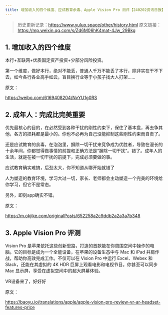 ```yaml
---
title: 增加收入的四个维度、应试教育余毒、Apple Vision Pro 测评【240202资讯日报】
---
```

> 历史更新记录：https://www.yuluo.space/other/history.html
原文链接：https://mp.weixin.qq.com/s/Zd6M06hK4mat-4Jw_29Bkg

## 1. 增加收入的四个维度

本行+互联网+优质固定资产投资+少部分风险投资。

第一个维度，做好本行，绝对不能丢，普通人千万不能丢了本行，除非实在干不下去，如今各行各业高手如云，盲目换行业等于小孩子找大人打架……

原文：

https://weibo.com/6169408204/NvYU1g0RS


## 2. 成年人：完成比完美重要

优先最核心的目的，在必然受到各种干扰的刚性约束下，保住了基本盘，再去争其他，各方的损耗都是最小的。你也不必再为自己没能抑制这些刚性约束而自责了。

还是应试教育的余毒，在泡泡里，摒除一切干扰来竞争成为优胜者，导致在漫长的十余年间，你都觉得做事情的前提和正确方法是“摒除一切干扰”。错了。成年人的生活，就是在被一切干扰的前提下，完成必须要做的事。

应试教育确实难搞，后劲太大，你不知道从哪开始就错了

人为塑造的教育环境，学习大过一切，家长、老师都会主动塑造一个完美的环境给你学习，但它不是常态。

另外，即刻app确实不错。

原文：

https://m.okjike.com/originalPosts/652258a2c9ddb2a2a3a7b348



## 3. Apple Vision Pro 评测


Vision Pro 是苹果依托这些创新思路，打造的首款能在你周围空间中操作的电脑。它的目标是成为一个全能设备，在苹果的设备生态中与 Mac 和 iPad 并肩作战，帮助你高效完成工作。不仅可以在 Vision Pro 中运行 Excel、Webex 和 Slack，还能在其虚拟的 4K HDR 巨屏上观看电影和电视节目。你甚至可以同步 Mac 显示屏，享受在虚拟空间中的超大屏幕体验。

VR设备来了，好好好

原文：

https://baoyu.io/translations/apple/apple-vision-pro-review-vr-ar-headset-features-price

